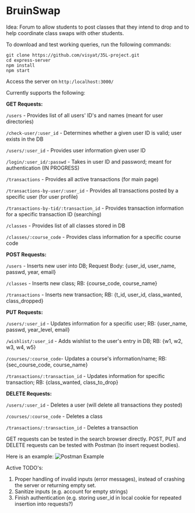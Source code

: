 # BruinSwap

Idea: Forum to allow students to post classes that they intend to drop and to help coordinate class swaps with other students. 

To download and test working queries, run the following commands: 

```
git clone https://github.com/visyat/35L-project.git
cd express-server
npm install
npm start
```
Access the server on ```http:/localhost:3000/```

Currently supports the following: 

**GET Requests:**

```/users``` - Provides list of all users' ID's and names (meant for user directories)

```/check-user/:user_id``` - Determines whether a given user ID is valid; user exists in the DB

```/users/:user_id``` - Provides user information given user ID

```/login/:user_id/:passwd``` - Takes in user ID and password; meant for authentication (IN PROGRESS)

```/transactions``` - Provides all active transactions (for main page)

```/transactions-by-user/:user_id``` - Provides all transactions posted by a specific user (for user profile)

```/transactions-by-tid/:transaction_id``` - Provides transaction information for a specific transaction ID (searching)

```/classes``` - Provides list of all classes stored in DB

```/classes/:course_code``` - Provides class information for a specific course code


**POST Requests:**

```/users``` - Inserts new user into DB; Request Body: {user_id, user_name, passwd, year, email}

```/classes``` - Inserts new class; RB: {course_code, course_name}

```/transactions``` - Inserts new transaction; RB: {t_id, user_id, class_wanted, class_dropped}


**PUT Requests:**

```/users/:user_id``` - Updates information for a specific user; RB: {user_name, passwd, year_level, email}

```/wishlist/:user_id``` - Adds wishlist to the user's entry in DB; RB: {w1, w2, w3, w4, w5}

```/courses/:course_code```- Updates a course's information/name; RB: {sec_course_code, course_name}

```/transactions/:transaction_id``` - Updates information for specific transaction; RB: {class_wanted, class_to_drop}


**DELETE Requests:**

```/users/:user_id``` - Deletes a user (will delete all transactions they posted)

```/courses/:course_code``` - Deletes a class

```/transactions/:transaction_id``` - Deletes a transaction


GET requests can be tested in the search browser directly. POST, PUT and DELETE requests can be tested with Postman (to insert request bodies). 

Here is an example: 
![Postman Example](./postman_demo.png)

Active TODO's: 
1. Proper handling of invalid inputs (error messages), instead of crashing the server or returning empty set. 
2. Sanitize inputs (e.g. account for empty strings)
3. Finish authentication (e.g. storing user_id in local cookie for repeated insertion into requests?)